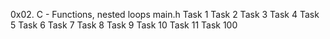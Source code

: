0x02. C - Functions, nested loops
main.h
Task 1
Task 2
Task 3
Task 4
Task 5
Task 6
Task 7
Task 8
Task 9
Task 10
Task 11
Task 100
